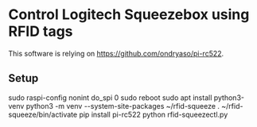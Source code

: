 # Control Logitech Squeezebox using RFID tags

This software is relying on https://github.com/ondryaso/pi-rc522.

## Setup

sudo raspi-config nonint do_spi 0
sudo reboot
sudo apt install python3-venv
python3 -m venv --system-site-packages ~/rfid-squeeze
. ~/rfid-squeeze/bin/activate
pip install pi-rc522
python rfid-squeezectl.py
